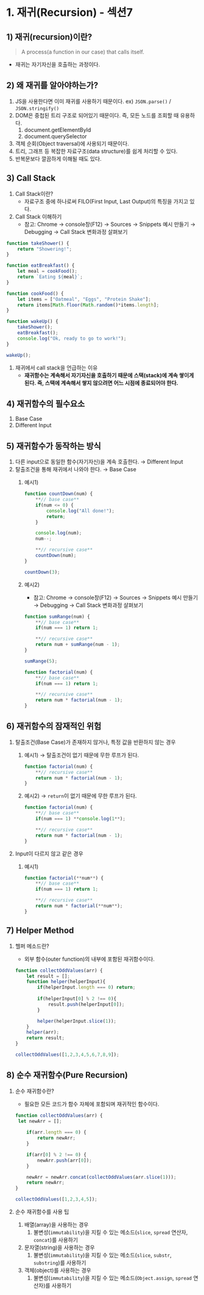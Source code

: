 # 1. 재귀(Recursion) - 섹션7

## 1) 재귀(recursion)이란?

> A process(a function in our case) that calls itself.
> 
- 재귀는 자기자신을 호출하는 과정이다.

## 2) 왜 재귀를 알아야하는가?

1. JS을 사용한다면 이미 재귀를 사용하기 때문이다. ex) `JSON.parse()` / `JSON.stringify()`
2. DOM은 중첩된 트리 구조로 되어있기 때문이다. 즉, 모든 노드를 조회할 때 유용하다.
    1. document.getElementById
    2. document.querySelector
3. 객체 순회(Object traversal)에 사용되기 때문이다.
4. 트리, 그래프 등 복잡한 자료구조(data structure)를 쉽게 처리할 수 있다.
5. 반복문보다 깔끔하게 이해될 때도 있다.

## 3) Call Stack

1. Call Stack이란?
    - 자료구조 중에 하나로써 FILO(First Input, Last Output)의 특징을 가지고 있다.
2. Call Stack 이해하기
    - 참고: Chrome → console창(F12) → Sources → Snippets 예시 만들기 → Debugging → Call Stack 변화과정 살펴보기

```jsx
function takeShower() {
	return "Showering!";
}

function eatBreakfast() {
	let meal = cookFood();
	return `Eating ${meal}`;
}

function cookFood() {
	let items = ["Oatmeal", "Eggs", "Protein Shake"];
	return items[Math.floor(Math.random()*items.length];
}

function wakeUp() {
	takeShower();
	eatBreakfast();
	console.log("Ok, ready to go to work!");
}

wakeUp();
```

1. 재귀에서 call stack을 언급하는 이유
    - **재귀함수는 계속해서 자기자신을 호출하기 때문에 스택(stack)에 계속 쌓이게 된다. 즉, 스택에 계속해서 쌓지 않으려면 어느 시점에 종료되어야 한다.**

## 4) 재귀함수의 필수요소

1. Base Case
2. Different Input

## 5) 재귀함수가 동작하는 방식

1. 다른 input으로 동일한 함수(자기자신)을 계속 호출한다. → Different Input
2. 탈출조건을 통해 재귀에서 나와야 한다. → Base Case
    1. 예시1)
        
        ```jsx
        function countDown(num) {
        	**// base case**
        	if(num <= 0) {
        		console.log("All done!");
        		return;
        	}
        
        	console.log(num);
        	num--;
        
        	**// recursive case**
        	countDown(num);
        }
        
        countDown(3);
        ```
        
    2. 예시2)
        - 참고: Chrome → console창(F12) → Sources → Snippets 예시 만들기 → Debugging → Call Stack 변화과정 살펴보기
        
        ```jsx
        function sumRange(num) {
        	**// base case**
        	if(num === 1) return 1;
        
        	**// recursive case**
        	return num + sumRange(num - 1);
        }
        
        sumRange(5);	
        ```
        
        ```jsx
        function factorial(num) {
        	**// base case**
        	if(num === 1) return 1;
        
        	**// recursive case**
        	return num * factorial(num - 1);
        }
        ```
        
    

## 6) 재귀함수의 잠재적인 위험

1. 탈출조건(Base Case)가 존재하지 않거나, 특정 값을 반환하지 않는 경우
    1. 예시1) → 탈출조건이 없기 때문에 무한 루프가 된다.
        
        ```jsx
        function factorial(num) {
        	**// recursive case**
        	return num * factorial(num - 1);
        }
        ```
        
    2. 예시2) → `return`이 없기 때문에 무한 루프가 된다.
        
        ```jsx
        function factorial(num) {
        	**// base case**
        	if(num === 1) **console.log(1**);
        
        	**// recursive case**
        	return num * factorial(num - 1);
        }
        ```
        
2. Input이 다르지 않고 같은 경우
    1. 예시1)
        
        ```jsx
        function factorial(**num**) {
        	**// base case**
        	if(num === 1) return 1;
        
        	**// recursive case**
        	return num * factorial(**num**);
        }
        ```
        

## 7) Helper Method

1. 헬퍼 메소드란?
    - 외부 함수(outer function)의 내부에 포함된 재귀함수이다.
    
    ```jsx
    function collectOddValues(arr) {
    	let result = [];
    	function helper(helperInput){
    		if(helperInput.length === 0) return;
    		
    		if(helperInput[0] % 2 !== 0){
    			result.push(helperInput[0]);
    		}
    
    		helper(helperInput.slice(1));
    	}
    	helper(arr);
    	return result;
    }
    
    collectOddValues([1,2,3,4,5,6,7,8,9]);
    ```
    

## 8) 순수 재귀함수(Pure Recursion)

1. 순수 재귀함수란?
    - 필요한 모든 코드가 함수 자체에 포함되며 재귀적인 함수이다.
    
    ```jsx
    function collectOddValues(arr) {
     let newArr = [];
    	
    	if(arr.length === 0) {
    		return newArr;
    	}
    
    	if(arr[0] % 2 !== 0) {
    		newArr.push(arr[0]);
    	}
    
    	newArr = newArr.concat(collectOddValues(arr.slice(1)));
    	return newArr;
    }
    
    collectOddValues([1,2,3,4,5]);
    ```
    
2. 순수 재귀함수를 사용 팁
    1. 배열(array)을 사용하는 경우
        1. 불변성(`immutability`)을 지킬 수 있는 메소드(`slice`, `spread` 연산자, `concat`)를 사용하기
    2. 문자열(string)을 사용하는 경우
        1. 불변성(`immutability`)을 지킬 수 있는 메소드(`slice`, `substr`, `substring`)를 사용하기
    3. 객체(object)를 사용하는 경우
        1. 불변성(`immutability`)을 지킬 수 있는 메소드(`Object.assign`, `spread` 연산자)를 사용하기
